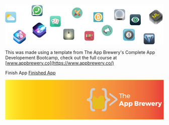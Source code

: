 
![End Banner](Documentation/readme-end-banner.png)

This was made using a template from The App Brewery's Complete App Developement Bootcamp, check out the full course at [www.appbrewery.co](https://www.appbrewery.co/)

Finish App
[Finished App](https://github.com/londonappbrewery/Images/blob/master/Quizzler.gif)

![App Brewery Banner](Documentation/AppBreweryBanner.png)

